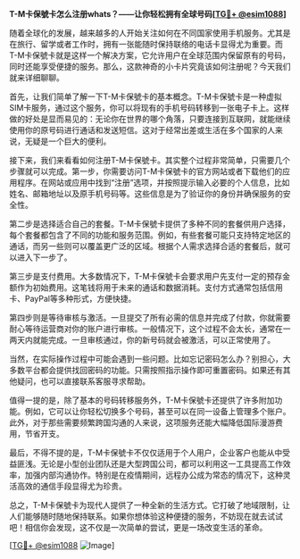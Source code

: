 **T-M卡保號卡怎么注册whats？——让你轻松拥有全球号码[[TG💪+ @esim1088](https://t.me/s/esim1088)]**

随着全球化的发展，越来越多的人开始关注如何在不同国家使用手机服务。尤其是在旅行、留学或者工作时，拥有一张能随时保持联络的电话卡显得尤为重要。而T-M卡保號卡就是这样一个解决方案，它允许用户在全球范围内保留原有的号码，同时还能享受便捷的服务。那么，这款神奇的小卡片究竟该如何注册呢？今天我们就来详细聊聊。

首先，让我们简单了解一下T-M卡保號卡的基本概念。T-M卡保號卡是一种虚拟SIM卡服务，通过这个服务，你可以将现有的手机号码转移到一张电子卡上。这样做的好处是显而易见的：无论你在世界的哪个角落，只要连接到互联网，就能继续使用你的原号码进行通话和发送短信。这对于经常出差或生活在多个国家的人来说，无疑是一个巨大的便利。

接下来，我们来看看如何注册T-M卡保號卡。其实整个过程非常简单，只需要几个步骤就可以完成。第一步，你需要访问T-M卡保號卡的官方网站或者下载他们的应用程序。在网站或应用中找到“注册”选项，并按照提示输入必要的个人信息，比如姓名、邮箱地址以及原手机号码等。这些信息是为了验证你的身份并确保服务的安全性。

第二步是选择适合自己的套餐。T-M卡保號卡提供了多种不同的套餐供用户选择，每个套餐都包含了不同的功能和服务范围。例如，有些套餐可能只支持特定地区的通话，而另一些则可以覆盖更广泛的区域。根据个人需求选择合适的套餐后，就可以进入下一步了。

第三步是支付费用。大多数情况下，T-M卡保號卡会要求用户先支付一定的预存金额作为初始费用。这笔钱将用于未来的通话和数据消耗。支付方式通常包括信用卡、PayPal等多种形式，方便快捷。

第四步则是等待审核与激活。一旦提交了所有必需的信息并完成了付款，你就需要耐心等待运营商对你的账户进行审核。一般情况下，这个过程不会太长，通常在一两天内就能完成。一旦审核通过，你的新号码就会被激活，可以正常使用了。

当然，在实际操作过程中可能会遇到一些问题。比如忘记密码怎么办？别担心，大多数平台都会提供找回密码的功能。只需按照指示操作即可重置密码。如果还有其他疑问，也可以直接联系客服寻求帮助。

值得一提的是，除了基本的号码转移服务外，T-M卡保號卡还提供了许多附加功能。例如，它可以让你轻松切换多个号码，甚至可以在同一设备上管理多个账户。此外，对于那些需要频繁跨国沟通的人来说，这项服务还能大幅降低国际漫游费用，节省开支。

最后，不得不提的是，T-M卡保號卡不仅仅适用于个人用户，企业客户也能从中受益匪浅。无论是小型创业团队还是大型跨国公司，都可以利用这一工具提高工作效率，加强内部沟通协作。特别是在疫情期间，远程办公成为常态的情况下，这种灵活高效的通信手段显得尤为珍贵。

总之，T-M卡保號卡为现代人提供了一种全新的生活方式。它打破了地域限制，让人们能够随时随地保持联系。如果你想体验这种便捷的服务，不妨现在就去试试吧！相信你会发现，这不仅是一次简单的尝试，更是一场改变生活的革命。

[[TG💪+ @esim1088](https://t.me/s/esim1088) ![Image](https://i.postimg.cc/4NQfJmqS/Snipaste-2025-05-13-00-14-12.png)]